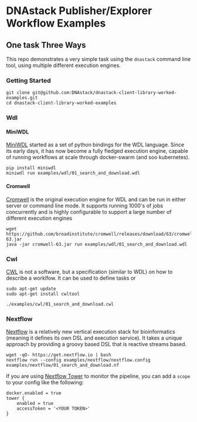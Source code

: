 # DNAstack Publisher/Explorer Workflow Examples


## One task Three Ways

This repo demonstrates a very simple task using the `dnastack` command line tool, using multiple
different execution engines. 

### Getting Started

```
git clone git@github.com:DNAstack/dnastack-client-library-worked-examples.git
cd dnastack-client-library-worked-examples
```

### Wdl

#### MiniWDL

[MiniWDL](https://github.com/chanzuckerberg/miniwdl) started as a set of python bindings for the WDL language. Since its
early days, it has now become a fully fledged execution engine, capable of running workflows at scale through docker-swarm
(and soo kubernetes).

```
pip install miniwdl
miniwdl run examples/wdl/01_search_and_download.wdl
```

#### Cromwell

[Cromwell](https://github.com/broadinstitute/cromwell) is the original execution engine for WDL and can be run in either server or 
command line mode. It supports running 1000's of jobs concurrently and is highly configurable to support a large number of different
execution engines

```
wget https://github.com/broadinstitute/cromwell/releases/download/63/cromwell-63.jar
java -jar cromwell-63.jar run examples/wdl/01_search_and_download.wdl
```

### Cwl

[CWL](https://www.commonwl.org/) is not a software, but a specification (similar to WDL) on how to describe a worklfow. It can be used
to define tasks or 

```
sudo apt-get update
sudo apt-get install cwltool

./examples/cwl/01_search_and_download.cwl
```

### Nextflow

[Nextflow](https://nextflow.io) is a relatively new vertical execution stack for bioinformatics (meaning it defines its own DSL and execution service).
It takes a unique approach by providing a groovy based DSL that is reactive streams based.

```
wget -qO- https://get.nextflow.io | bash
nextflow run --config examples/nextflow/nextflow.config examples/nextflow/01_search_and_download.nf
```

If you are using [Nextflow Tower](tower.nf) to monitor the pipeline, you can add a `scope` to your
config like the following:

```
docker.enabled = true
tower {
    enabled = true
    accessToken = '<YOUR TOKEN>'
}
```

